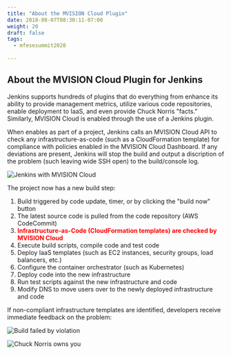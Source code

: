 ```yaml
---
title: "About the MVISION Cloud Plugin"
date: 2018-08-07T08:30:11-07:00
weight: 20
draft: false
tags:
  - mfesesummit2020
  
---
```


## About the MVISION Cloud Plugin for Jenkins

Jenkins supports hundreds of plugins that do everything from enhance its ability to provide management metrics, utilize various code repositories, enable deployment to IaaS, and even provide Chuck Norris "facts."  Similarly, MVISION Cloud is enabled through the use of a Jenkins plugin.

When enables as part of a project, Jenkins calls an MVISION Cloud API to check any infrastructure-as-code (such as a CloudFormation template) for compliance with policies enabled in the MVISION Cloud Dashboard.  If any deviations are present, Jenkins will stop the build and output a discription of the problem (such leaving wide SSH open) to the build/console log.

![Jenkins with MVISION Cloud](/images/mfe/JenkinswithMVISION.png?classes=border,shadow)

The project now has a new build step:

  1.  Build triggered by code update, timer, or by clicking the "build now" button
  2.  The latest source code is pulled from the code repository (AWS CodeCommit)
  3.  <b><span style="color:red">Infrastructure-as-Code (CloudFormation templates) are checked by MVISION Cloud</span></b>
  4.  Execute build scripts, compile code and test code
  5.  Deploy IaaS templates (such as EC2 instances, security groups, load balancers, etc.)
  6.  Configure the container orchestrator (such as Kubernetes)
  7.  Deploy code into the new infrastructure
  8.  Run test scripts against the new infrastructure and code
  9.  Modify DNS to move users over to the newly deployed infrastructure and code

If non-compliant infrastructure templates are identified, developers receive immediate feedback on the problem:

![Build failed by violation](/images/mfe/failedbuild.png?classes=border,shadow)

![Chuck Norris owns you](/images/mfe/chucknorris.png?classes=border,shadow)